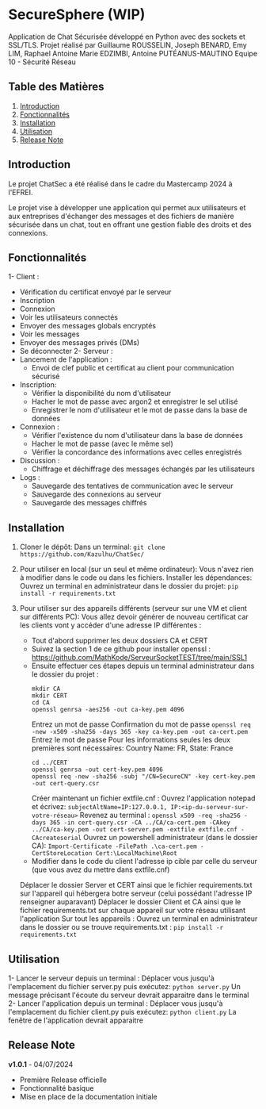 # SecureSphere (WIP)
Application de Chat Sécurisée développé en Python avec des sockets et SSL/TLS.
Projet réalisé par Guillaume ROUSSELIN, Joseph BENARD, Emy LIM, Raphael Antoine Marie EDZIMBI, Antoine PUTÉANUS-MAUTINO
Equipe 10 - Sécurité Réseau

## Table des Matières

1. [Introduction](#introduction)
2. [Fonctionnalités](#fonctionnalités)
3. [Installation](#installation)
4. [Utilisation](#utilisation)
5. [Release Note](#release-note)


## Introduction
Le projet ChatSec a été réalisé dans le cadre du Mastercamp 2024 à l'EFREI.

Le projet vise à développer une application qui permet aux utilisateurs et aux entreprises
d'échanger des messages et des fichiers de manière sécurisée dans un chat, tout en offrant
une gestion fiable des droits et des connexions.


## Fonctionnalités
1- Client :
  - Vérification du certificat envoyé par le serveur
  - Inscription
  - Connexion
  - Voir les utilisateurs connectés
  - Envoyer des messages globals encryptés
  - Voir les messages
  - Envoyer des messages privés (DMs)
  - Se déconnecter
2- Serveur :
  - Lancement de l'application :
      - Envoi de clef public et certificat au client pour communication sécurisé
  - Inscription:
      - Vérifier la disponibilité du nom d'utilisateur
      - Hacher le mot de passe avec argon2 et enregistrer le sel utilisé
      - Enregistrer le nom d'utilisateur et le mot de passe dans la base de données
  - Connexion :
      - Vérifier l'existence du nom d'utilisateur dans la base de données
      - Hacher le mot de passe (avec le même sel)
      - Vérifier la concordance des informations avec celles enregistrés
  - Discussion :
      - Chiffrage et déchiffrage des messages échangés par les utilisateurs
  - Logs :
      - Sauvegarde des tentatives de communication avec le serveur
      - Sauvegarde des connexions au serveur
      - Sauvegarde des messages chiffrés

## Installation
1. Cloner le dépôt:
   Dans un terminal:
     ```git clone https://github.com/Kazulhu/ChatSec/```
3. Pour utiliser en local (sur un seul et même ordinateur):
   Vous n'avez rien à modifier dans le code ou dans les fichiers.
   Installer les dépendances:
     Ouvrez un terminal en administrateur dans le dossier du projet:
       ```pip install -r requirements.txt```
4. Pour utiliser sur des appareils différents (serveur sur une VM et client sur différents PC):
   Vous allez devoir générer de nouveau certificat car les clients vont y accéder d'une adresse IP différentes :
     - Tout d'abord supprimer les deux dossiers CA et CERT
     - Suivez la section 1 de ce github pour installer openssl : https://github.com/MathKode/ServeurSocketTEST/tree/main/SSL1
     - Ensuite effectuer ces étapes depuis un terminal administrateur dans le dossier du projet :
         ```
         mkdir CA
         mkdir CERT
         cd CA
         openssl genrsa -aes256 -out ca-key.pem 4096
         ```
         Entrez un mot de passe
         Confirmation du mot de passe
         ```openssl req -new -x509 -sha256 -days 365 -key ca-key.pem -out ca-cert.pem```
         Entrez le mot de passe
         Pour les informations seules les deux premières sont nécessaires: Country Name: FR, State: France
         ```
         cd ../CERT
         openssl genrsa -out cert-key.pem 4096
         openssl req -new -sha256 -subj "/CN=SecureCN" -key cert-key.pem -out cert-query.csr
         ```
         Créer maintenant un fichier extfile.cnf :
           Ouvrez l'application notepad et écrivez:
             ```subjectAltName=IP:127.0.0.1, IP:<ip-du-serveur-sur-votre-réseau>```
         Revenez au terminal :
         ```openssl x509 -req -sha256 -days 365 -in cert-query.csr -CA ../CA/ca-cert.pem -CAkey ../CA/ca-key.pem -out cert-server.pem -extfile extfile.cnf -CAcreateserial```
         Ouvrez un powershell administrateur (dans le dossier CA):
           ```Import-Certificate -FilePath .\ca-cert.pem -CertStoreLocation Cert:\LocalMachine\Root```
     - Modifier dans le code du client l'adresse ip cible par celle du serveur (que vous avez du mettre dans extfile.cnf)
   
   Déplacer le dossier Server et CERT ainsi que le fichier requirements.txt sur l'appareil qui hébergera botre serveur (celui possédant l'adresse IP renseigner auparavant)
   Déplacer le dossier Client et CA ainsi que le fichier requirements.txt sur chaque appareil sur votre réseau utilisant l'application
   Sur tout les appareils :
     Ouvrez un terminal en administrateur dans le dossier ou se trouve requirements.txt :
       ```pip install -r requirements.txt```

## Utilisation
1- Lancer le serveur depuis un terminal :
  Déplacer vous jusqu'à l'emplacement du fichier server.py puis exécutez:
    ```python server.py```
  Un message précisant l'écoute du serveur devrait apparaitre dans le terminal
2- Lancer l'application depuis un terminal :
  Déplacer vous jusqu'à l'emplacement du fichier client.py puis exécutez:
    ```python client.py```
  La fenêtre de l'application devrait apparaitre


## Release Note
**v1.0.1** - 04/07/2024
- Première Release officielle 
- Fonctionnalité basique
- Mise en place de la documentation initiale


